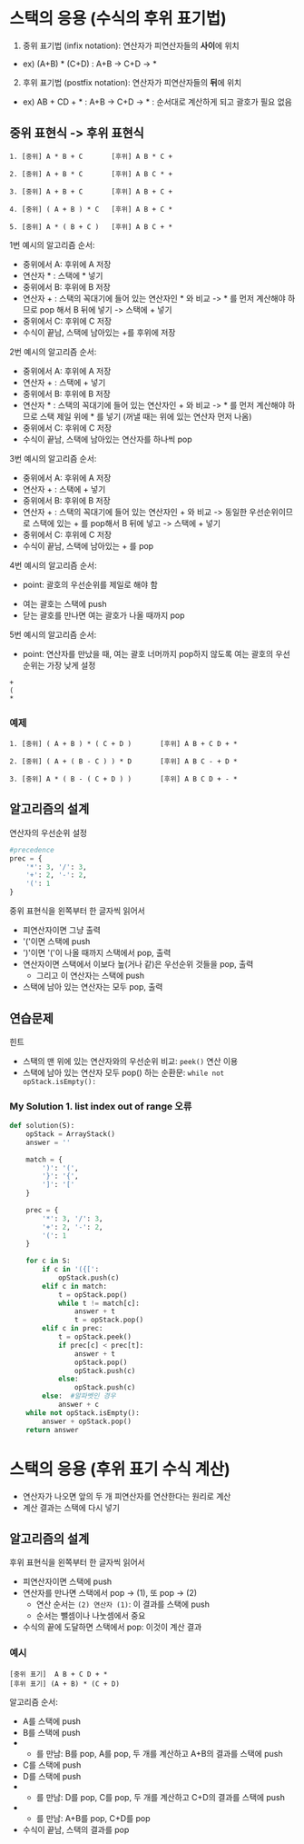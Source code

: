 # 스택의 응용 (수식의 후위 표기법)
1. 중위 표기법 (infix notation): 연산자가 피연산자들의 **사이**에 위치
- ex) (A+B) * (C+D)  : A+B -> C+D -> *

2. 후위 표기법 (postfix notation): 연산자가 피연산자들의 **뒤**에 위치
- ex) AB + CD + *  : A+B -> C+D -> * : 순서대로 계산하게 되고 괄호가 필요 없음


## 중위 표현식 -> 후위 표현식

```
1. [중위] A * B + C       [후위] A B * C +

2. [중위] A + B * C       [후위] A B C * +

3. [중위] A + B + C       [후위] A B + C +
  
4. [중위] ( A + B ) * C   [후위] A B + C *

5. [중위] A * ( B + C )   [후위] A B C + *
```

1번 예시의 알고리즘 순서:
- 중위에서 A: 후위에 A 저장
- 연산자 * : 스택에 * 넣기
- 중위에서 B: 후위에 B 저장
- 연산자 + : 스택의 꼭대기에 들어 있는 연산자인 * 와 비교 -> * 를 먼저 계산해야 하므로 pop 해서 B 뒤에 넣기 -> 스택에 + 넣기
- 중위에서 C: 후위에 C 저장
- 수식이 끝남, 스택에 남아있는 +를 후위에 저장

2번 예시의 알고리즘 순서:
- 중위에서 A: 후위에 A 저장
- 연산자 + : 스택에 + 넣기
- 중위에서 B: 후위에 B 저장
- 연산자 * : 스택의 꼭대기에 들어 있는 연산자인 + 와 비교 -> * 를 먼저 계산해야 하므로 스택 제일 위에 * 를 넣기 (꺼낼 때는 위에 있는 연산자 먼저 나옴)
- 중위에서 C: 후위에 C 저장
- 수식이 끝남, 스택에 남아있는 연산자를 하나씩 pop

3번 예시의 알고리즘 순서:
- 중위에서 A: 후위에 A 저장
- 연산자 + : 스택에 + 넣기
- 중위에서 B: 후위에 B 저장
- 연산자 + : 스택의 꼭대기에 들어 있는 연산자인 + 와 비교 -> 동일한 우선순위이므로 스택에 있는 + 를 pop해서 B 뒤에 넣고 -> 스택에 + 넣기
- 중위에서 C: 후위에 C 저장
- 수식이 끝남, 스택에 남아있는 + 를 pop

4번 예시의 알고리즘 순서:
- point: 괄호의 우선순위를 제일로 해야 함
 + 여는 괄호는 스택에 push
 + 닫는 괄호를 만나면 여는 괄호가 나올 때까지 pop

5번 예시의 알고리즘 순서:
- point: 연산자를 만났을 때, 여는 괄호 너머까지 pop하지 않도록 여는 괄호의 우선순위는 가장 낮게 설정
```
+
(
*
``` 

### 예제

```
1. [중위] ( A + B ) * ( C + D )       [후위] A B + C D + *

2. [중위] ( A + ( B - C ) ) * D       [후위] A B C - + D *

3. [중위] A * ( B - ( C + D ) )       [후위] A B C D + - *
```

## 알고리즘의 설계

연산자의 우선순위 설정
```python
#precedence
prec = {
    '*': 3, '/': 3,
    '+': 2, '-': 2,
    '(': 1
}
```

중위 표현식을 왼쪽부터 한 글자씩 읽어서
- 피연산자이면 그냥 출력
- '('이면 스택에 push
- ')'이면 '('이 나올 때까지 스택에서 pop, 출력
- 연산자이면 스택에서 이보다 높(거나 같)은 우선순위 것들을 pop, 출력
  + 그리고 이 연산자는 스택에 push
- 스택에 남아 있는 연산자는 모두 pop, 출력


## 연습문제

힌트
- 스택의 맨 위에 있는 연산자와의 우선순위 비교: `peek()` 연산 이용
- 스택에 남아 있는 연산자 모두 pop() 하는 순환문: `while not opStack.isEmpty():`

### My Solution 1. list index out of range 오류

```python
def solution(S):
    opStack = ArrayStack()
    answer = ''
    
    match = {
        ')': '(', 
        '}': '{', 
        ']': '['
    }
    
    prec = {
        '*': 3, '/': 3,
        '+': 2, '-': 2,
        '(': 1
    }
    
    for c in S:
        if c in '({[':
            opStack.push(c)
        elif c in match:
            t = opStack.pop()
            while t != match[c]:
                answer + t
                t = opStack.pop()
        elif c in prec:
            t = opStack.peek()
            if prec[c] < prec[t]:
                answer + t
                opStack.pop()
                opStack.push(c)
            else:
                opStack.push(c)
        else:  #알파벳인 경우
            answer + c
    while not opStack.isEmpty():
        answer + opStack.pop()
    return answer
```

# 스택의 응용 (후위 표기 수식 계산)

- 연산자가 나오면 앞의 두 개 피연산자를 연산한다는 원리로 계산
- 계산 결과는 스택에 다시 넣기

## 알고리즘의 설계
후위 표현식을 왼쪽부터 한 글자씩 읽어서
- 피연산자이면 스택에 push
- 연산자를 만나면 스택에서 pop -> (1), 또 pop -> (2)
  + 연산 순서는 `(2) 연산자 (1)`: 이 결과를 스택에 push
  + 순서는 뺄셈이나 나눗셈에서 중요
- 수식의 끝에 도달하면 스택에서 pop: 이것이 계산 결과

### 예시
```
[중위 표기]  A B + C D + *
[후위 표기] (A + B) * (C + D)
```
알고리즘 순서:
- A를 스택에 push
- B를 스택에 push
- + 를 만남: B를 pop, A를 pop, 두 개를 계산하고 A+B의 결과를 스택에 push
- C를 스택에 push
- D를 스택에 push
- + 를 만남: D를 pop, C를 pop, 두 개를 계산하고 C+D의 결과를 스택에 push
- * 를 만남: A+B를 pop, C+D를 pop
- 수식이 끝남, 스택의 결과를 pop


